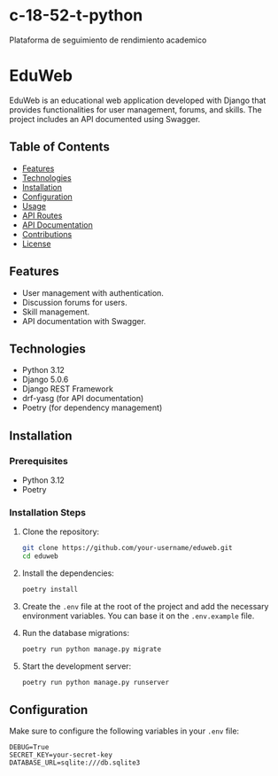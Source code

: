 # c-18-52-t-python
Plataforma de seguimiento de rendimiento academico

# EduWeb

EduWeb is an educational web application developed with Django that provides functionalities for user management, forums, and skills. The project includes an API documented using Swagger.

## Table of Contents

- [Features](#features)
- [Technologies](#technologies)
- [Installation](#installation)
- [Configuration](#configuration)
- [Usage](#usage)
- [API Routes](#api-routes)
- [API Documentation](#api-documentation)
- [Contributions](#contributions)
- [License](#license)

## Features

- User management with authentication.
- Discussion forums for users.
- Skill management.
- API documentation with Swagger.

## Technologies

- Python 3.12
- Django 5.0.6
- Django REST Framework
- drf-yasg (for API documentation)
- Poetry (for dependency management)

## Installation

### Prerequisites

- Python 3.12
- Poetry

### Installation Steps

1. Clone the repository:

    ```bash
    git clone https://github.com/your-username/eduweb.git
    cd eduweb
    ```

2. Install the dependencies:

    ```bash
    poetry install
    ```

3. Create the `.env` file at the root of the project and add the necessary environment variables. You can base it on the `.env.example` file.

4. Run the database migrations:

    ```bash
    poetry run python manage.py migrate
    ```

5. Start the development server:

    ```bash
    poetry run python manage.py runserver
    ```

## Configuration

Make sure to configure the following variables in your `.env` file:

```env
DEBUG=True
SECRET_KEY=your-secret-key
DATABASE_URL=sqlite:///db.sqlite3
